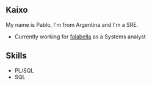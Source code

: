 ## Kaixo

My name is Pablo, I'm from Argentina and I'm a SRE.

* Currently working for [falabella](https://www.falabella.com/) as a Systems analyst

## Skills

* PL/SQL
* SQL

